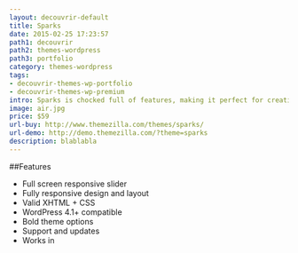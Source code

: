 ```yaml
---
layout: decouvrir-default
title: Sparks
date: 2015-02-25 17:23:57
path1: decouvrir
path2: themes-wordpress
path3: portfolio
category: themes-wordpress
tags:
- decouvrir-themes-wp-portfolio
- decouvrir-themes-wp-premium
intro: Sparks is chocked full of features, making it perfect for creative agencies, freelancers or businesses looking for a handsome, professional web presence.
image: air.jpg
price: $59
url-buy: http://www.themezilla.com/themes/sparks/
url-demo: http://demo.themezilla.com/?theme=sparks
description: blablabla
---
```


##Features
- Full screen responsive slider
- Fully responsive design and layout
- Valid XHTML + CSS
- WordPress 4.1+ compatible
- Bold theme options
- Support and updates
- Works in